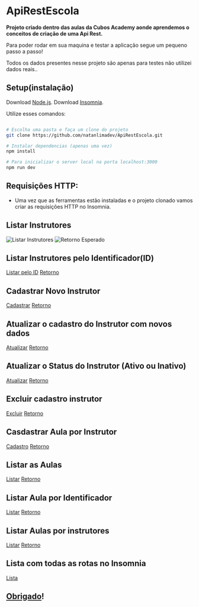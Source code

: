 # ApiRestEscola

**Projeto criado dentro das aulas da Cubos Academy aonde aprendemos o conceitos de criação de uma Api Rest.**

Para poder rodar em sua maquina e testar a aplicação segue um pequeno passo a passo!

Todos os dados presentes nesse projeto são apenas para testes não utilizei dados reais..

## Setup(instalação)

Download [Node.js](https://nodejs.org/en/download/).
Download [Insomnia](https://insomnia.rest/download).

Utilize esses comandos:

```bash

# Escolha uma pasta e faça um clone do projeto
git clone https://github.com/natanlimadev/ApiRestEscola.git

# Instalar dependencias (apenas uma vez)
npm install

# Para inicializar o server local na porta localhost:3000
npm run dev
```

## Requisições HTTP:

- Uma vez que as ferramentas estão instaladas e o projeto clonado vamos criar as requisições HTTP no Insomnia.

## Listar Instrutores

![Listar Instrutores](https://i.imgur.com/gn8JAZW.png)
![Retorno Esperado](https://i.imgur.com/T06jWDW.png)

## Listar Instrutores pelo Identificador(ID)

[Listar pelo ID](https://i.imgur.com/ncnRzV1.png)
[Retorno](https://i.imgur.com/XNmUZkR.png)

## Cadastrar Novo Instrutor

[Cadastrar](https://i.imgur.com/tBVS45G.png)
[Retorno](https://i.imgur.com/nOefnbY.png)

## Atualizar o cadastro do Instrutor com novos dados

[Atualizar](https://i.imgur.com/1jgrVjF.png)
[Retorno](https://i.imgur.com/Zd3mVNU.png)

## Atualizar o Status do Instrutor (Ativo ou Inativo)

[Atualizar](https://i.imgur.com/aWubYLe.png)
[Retorno](https://i.imgur.com/Zd3mVNU.png)

## Excluir cadastro instrutor

[Excluir](https://i.imgur.com/P0xuy8k.png)
[Retorno](https://i.imgur.com/Zd3mVNU.png)

## Casdastrar Aula por Instrutor

[Cadastro](https://i.imgur.com/e6WuBJX.png)
[Retorno](https://i.imgur.com/lmq1oA0.png)

## Listar as Aulas

[Listar](https://i.imgur.com/qhfYko9.png)
[Retorno](https://i.imgur.com/68W3TvN.png)

## Listar Aula por Identificador

[Listar](https://i.imgur.com/vC19aZZ.png)
[Retorno](https://i.imgur.com/I4Da95b.png)

## Listar Aulas por instrutores

[Listar](https://i.imgur.com/MDhrD3O.png)
[Retorno](https://i.imgur.com/nr3mOmY.png)

## Lista com todas as rotas no Insomnia

[Lista](https://i.imgur.com/7wpEQoJ.png)

## [Obrigado](https://github.com/natanlimadev)!
